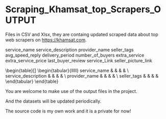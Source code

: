 # Scraping_Khamsat_top_Scrapers_OUTPUT

Files in CSV and Xlsx, they are containg updated scraped data about top web scrapers
on https://khamsat.com.


service_name
service_description
provider_name
seller_tags
avg_speed_reply
delivery_period
number_of_buyers
extra_service
extra_service_price
last_buyer_review
service_Link
seller_picture_link

\begin{table}[]
\begin{tabular}{lllll}
service\_name        &  &  &  &  \\
service\_description &  &  &  &  \\
provider\_name       &  &  &  &  \\
seller\_tags         &  &  &  & 
\end{tabular}
\end{table}


You are welcome to make use of the output files in the project.

And the datasets will be updated periodically.

The source code is my own work and it is a private for now!
